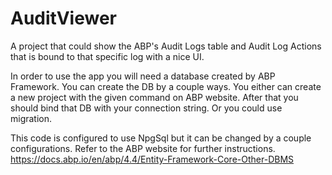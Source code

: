 # AuditViewer
A project that could show the ABP's Audit Logs table and Audit Log Actions that is bound to that specific log with a nice UI.


In order to use the app you will need a database created by ABP Framework.
You can create the DB by a couple ways.
You either can create a new project with the given command on ABP website.
After that you should bind that DB with your connection string.
Or you could use migration.

This code is configured to use NpgSql but it can be changed by a couple configurations.
Refer to the ABP website for further instructions.
https://docs.abp.io/en/abp/4.4/Entity-Framework-Core-Other-DBMS
